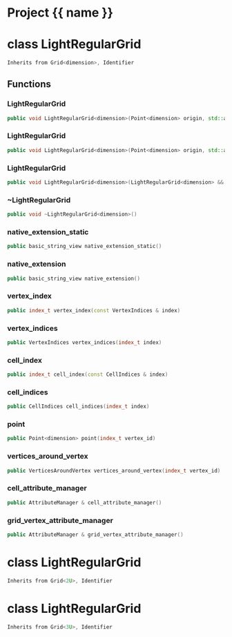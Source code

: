 <script setup>
import {useRoute} from 'vitepress'
const {path} = useRoute()
const tokens = path.split('/')
const words = tokens[2].split('-');
for (let i = 0; i < words.length; i++) {
    words[i] = words[i].charAt(0).toUpperCase() + words[i].slice(1);
    words[i] = words[i].replace('geode', 'Geode')
}
const name = words.join('-');
</script>
# Project {{ name }}

# class LightRegularGrid


```cpp
Inherits from Grid<dimension>, Identifier
```



## Functions

### LightRegularGrid

```cpp
public void LightRegularGrid<dimension>(Point<dimension> origin, std::array<index_t, dimension> cells_number, std::array<double, dimension> cells_length)
```


### LightRegularGrid

```cpp
public void LightRegularGrid<dimension>(Point<dimension> origin, std::array<index_t, dimension> cells_number, std::array<Vector<dimension>, dimension> directions)
```


### LightRegularGrid

```cpp
public void LightRegularGrid<dimension>(LightRegularGrid<dimension> && other)
```


### ~LightRegularGrid

```cpp
public void ~LightRegularGrid<dimension>()
```


### native_extension_static

```cpp
public basic_string_view native_extension_static()
```


### native_extension

```cpp
public basic_string_view native_extension()
```


### vertex_index

```cpp
public index_t vertex_index(const VertexIndices & index)
```


### vertex_indices

```cpp
public VertexIndices vertex_indices(index_t index)
```


### cell_index

```cpp
public index_t cell_index(const CellIndices & index)
```


### cell_indices

```cpp
public CellIndices cell_indices(index_t index)
```


### point

```cpp
public Point<dimension> point(index_t vertex_id)
```


### vertices_around_vertex

```cpp
public VerticesAroundVertex vertices_around_vertex(index_t vertex_id)
```


### cell_attribute_manager

```cpp
public AttributeManager & cell_attribute_manager()
```


### grid_vertex_attribute_manager

```cpp
public AttributeManager & grid_vertex_attribute_manager()
```




# class LightRegularGrid


```cpp
Inherits from Grid<2U>, Identifier
```



# class LightRegularGrid


```cpp
Inherits from Grid<3U>, Identifier
```




